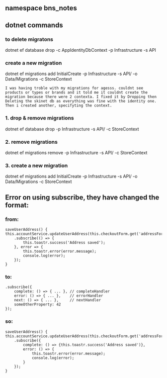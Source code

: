 ## namespace bns_notes
## dotnet commands
### to delete migratons
 dotnet ef database drop -c AppIdentityDbContext -p Infrastructure -s API
### create a new migration

dotnet ef migrations add InitialCreate -p Infrastructure -s API/ -o Data/Migrations -c StoreContext

    I was having troble with my migrations for agesss. couldnt see products or types or brands and it told me it couldnt create the migration because there were 2 contexta. I fixed it by Dropping then Deleting the skinet db as everything was fine with the identity one. Then i created another, specifyting the context.
### 1. drop & remove migrations 
dotnet ef database drop -p Infrastructure -s API/ -c StoreContext

### 2. remove migrations
dotnet ef migrations remove -p Infrastructure -s API/ -c StoreContext

### 3. create a new migration
dotnet ef migrations add InitialCreate -p Infrastructure -s API/ -o Data/Migrations -c StoreContext


## Error on using subscribe, they have changed the format:
### from:
    saveUserAddress() {
    this.accountService.updateUserAddress(this.checkoutForm.get('addressForm').value)
        .subscribe(() => {
            this.toastr.success('Address saved');
        }, error => {
            this.toastr.error(error.message);
            console.log(error);
        });
    }

### to:
    .subscribe({
        complete: () => { ... }, // completeHandler
        error: () => { ... },    // errorHandler 
        next: () => { ... },     // nextHandler
        someOtherProperty: 42
    });
### so: 
    saveUserAddress() {
    this.accountService.updateUserAddress(this.checkoutForm.get('addressForm').value)
        .subscribe({
            complete: () => {this.toastr.success('Address saved')},
            error: () => {
                this.toastr.error(error.message);
                console.log(error);
            }
        });
    }